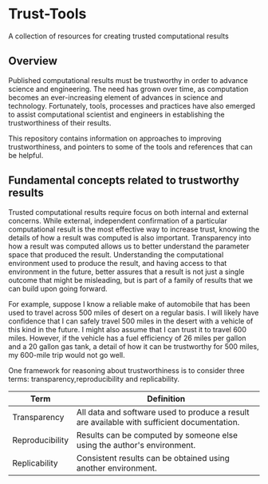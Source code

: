 # Trust-Tools
A collection of resources for creating trusted computational results

## Overview
Published computational results must be trustworthy in order to advance science and engineering.  The need has grown over time, as computation becomes an ever-increasing element of advances in science and technology.  Fortunately, tools, processes and practices have also emerged to assist computational scientist and engineers in establishing the trustworthiness of their results.

This repository contains information on approaches to improving trustworthiness, and pointers to some of the tools and references that can be helpful.

## Fundamental concepts related to trustworthy results
Trusted computational results require focus on both internal and external concerns.  While external, independent confirmation of a particular computational result is the most effective way to increase trust, knowing the details of how a result was computed is also important.  Transparency into how a result was computed allows us to better understand the parameter space that produced the result.  Understanding the computational environment used to produce the result, and having access to that environment in the future, better assures that a result is not just a single outcome that might be misleading, but is part of a family of results that we can build upon going forward.

For example, suppose I know a reliable make of automobile that has been used to travel across 500 miles of desert on a regular basis. I will likely have confidence that I can safely travel 500 miles in the desert with a vehicle of this kind in the future.  I might also assume that I can trust it to travel 600 miles.  However, if the vehicle has a fuel efficiency of 26 miles per gallon and a 20 gallon gas tank, a detail of how it can be trustworthy for 500 miles, my 600-mile trip would not go well.

One framework for reasoning about trustworthiness is to consider three terms: transparency,reproducibility and replicability.

| Term            | Definition       |
|-----------------|------------------|
| Transparency    | All data and software used to produce a result are available with sufficient documentation. |
| Reproducibility | Results can be computed by someone else using the author's environment. |
| Replicability   | Consistent results can be obtained using another environment. |


